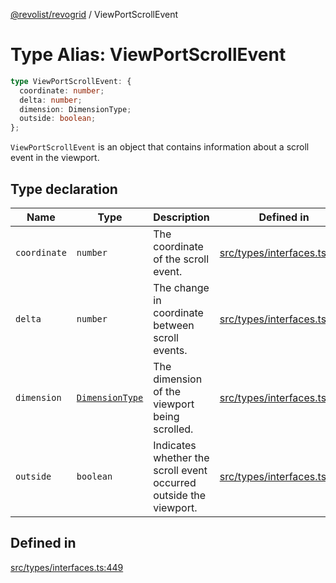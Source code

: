 [@revolist/revogrid](README.md) / ViewPortScrollEvent

# Type Alias: ViewPortScrollEvent

```ts
type ViewPortScrollEvent: {
  coordinate: number;
  delta: number;
  dimension: DimensionType;
  outside: boolean;
};
```

`ViewPortScrollEvent` is an object that contains information about a scroll
event in the viewport.

## Type declaration

| Name | Type | Description | Defined in |
| ------ | ------ | ------ | ------ |
| `coordinate` | `number` | The coordinate of the scroll event. | [src/types/interfaces.ts:457](https://github.com/revolist/revogrid/blob/0bf9217987a0038bc73b1aec64e1a3314302e790/src/types/interfaces.ts#L457) |
| `delta` | `number` | The change in coordinate between scroll events. | [src/types/interfaces.ts:461](https://github.com/revolist/revogrid/blob/0bf9217987a0038bc73b1aec64e1a3314302e790/src/types/interfaces.ts#L461) |
| `dimension` | [`DimensionType`](TypeAlias.DimensionType.md) | The dimension of the viewport being scrolled. | [src/types/interfaces.ts:453](https://github.com/revolist/revogrid/blob/0bf9217987a0038bc73b1aec64e1a3314302e790/src/types/interfaces.ts#L453) |
| `outside` | `boolean` | Indicates whether the scroll event occurred outside the viewport. | [src/types/interfaces.ts:465](https://github.com/revolist/revogrid/blob/0bf9217987a0038bc73b1aec64e1a3314302e790/src/types/interfaces.ts#L465) |

## Defined in

[src/types/interfaces.ts:449](https://github.com/revolist/revogrid/blob/0bf9217987a0038bc73b1aec64e1a3314302e790/src/types/interfaces.ts#L449)
